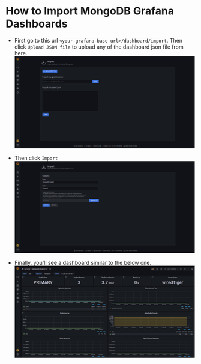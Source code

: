 # How to Import MongoDB Grafana Dashboards

- First go to this url `<your-grafana-base-url>/dashboard/import`. Then click `Upload JSON file` to upload any of the dashboard json file from here.
![Upload Json](./images/1.png)

- Then click `Import`
![Import Dashboard](./images/2.png)

- Finally, you'll see a dashboard similar to the below one.
![MongoDB ReplSet Dashboard](./images/3.png)
